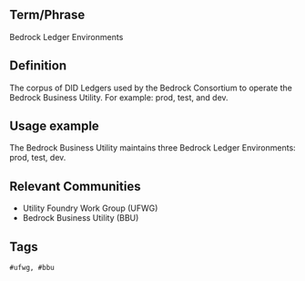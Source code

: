 ## Term/Phrase
Bedrock Ledger Environments

## Definition
The corpus of DID Ledgers used by the Bedrock Consortium to operate the Bedrock Business Utility. For example: prod, test, and dev.

## Usage example
The Bedrock Business Utility maintains three Bedrock Ledger Environments: prod, test, dev.

## Relevant Communities

* Utility Foundry Work Group (UFWG)
* Bedrock Business Utility (BBU)

## Tags

```
#ufwg, #bbu
```
